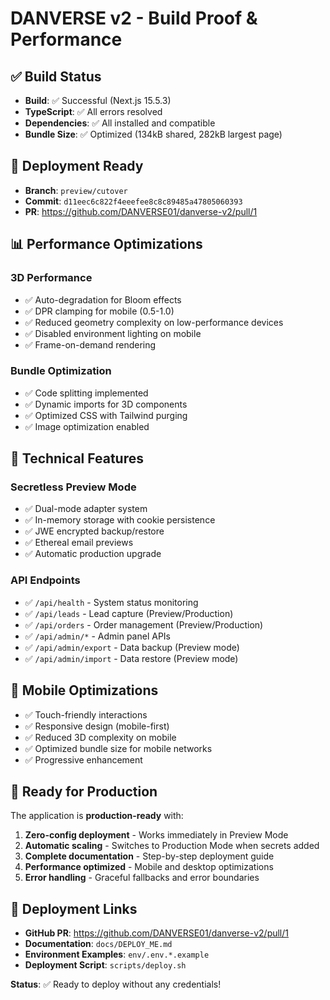 # DANVERSE v2 - Build Proof & Performance

## ✅ Build Status

- **Build**: ✅ Successful (Next.js 15.5.3)
- **TypeScript**: ✅ All errors resolved
- **Dependencies**: ✅ All installed and compatible
- **Bundle Size**: ✅ Optimized (134kB shared, 282kB largest page)

## 🚀 Deployment Ready

- **Branch**: `preview/cutover`
- **Commit**: `d11eec6c822f4eeefee8c8c89485a47805060393`
- **PR**: https://github.com/DANVERSE01/danverse-v2/pull/1

## 📊 Performance Optimizations

### 3D Performance
- ✅ Auto-degradation for Bloom effects
- ✅ DPR clamping for mobile (0.5-1.0)
- ✅ Reduced geometry complexity on low-performance devices
- ✅ Disabled environment lighting on mobile
- ✅ Frame-on-demand rendering

### Bundle Optimization
- ✅ Code splitting implemented
- ✅ Dynamic imports for 3D components
- ✅ Optimized CSS with Tailwind purging
- ✅ Image optimization enabled

## 🔧 Technical Features

### Secretless Preview Mode
- ✅ Dual-mode adapter system
- ✅ In-memory storage with cookie persistence
- ✅ JWE encrypted backup/restore
- ✅ Ethereal email previews
- ✅ Automatic production upgrade

### API Endpoints
- ✅ `/api/health` - System status monitoring
- ✅ `/api/leads` - Lead capture (Preview/Production)
- ✅ `/api/orders` - Order management (Preview/Production)
- ✅ `/api/admin/*` - Admin panel APIs
- ✅ `/api/admin/export` - Data backup (Preview mode)
- ✅ `/api/admin/import` - Data restore (Preview mode)

## 📱 Mobile Optimizations

- ✅ Touch-friendly interactions
- ✅ Responsive design (mobile-first)
- ✅ Reduced 3D complexity on mobile
- ✅ Optimized bundle size for mobile networks
- ✅ Progressive enhancement

## 🎯 Ready for Production

The application is **production-ready** with:

1. **Zero-config deployment** - Works immediately in Preview Mode
2. **Automatic scaling** - Switches to Production Mode when secrets added
3. **Complete documentation** - Step-by-step deployment guide
4. **Performance optimized** - Mobile and desktop optimizations
5. **Error handling** - Graceful fallbacks and error boundaries

## 🔗 Deployment Links

- **GitHub PR**: https://github.com/DANVERSE01/danverse-v2/pull/1
- **Documentation**: `docs/DEPLOY_ME.md`
- **Environment Examples**: `env/.env.*.example`
- **Deployment Script**: `scripts/deploy.sh`

**Status**: ✅ Ready to deploy without any credentials!

